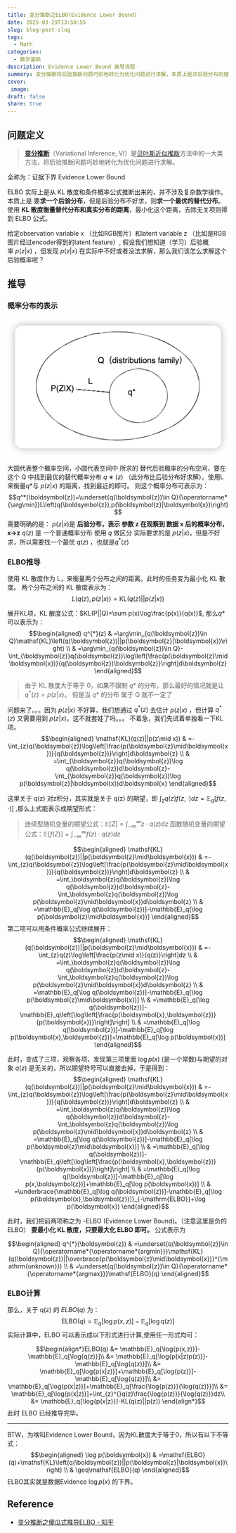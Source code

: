 ```yaml
---
title: 变分推断之ELBO(Evidence Lower Bound)
date: 2025-03-29T13:50:55
slug: blog-post-slug
tags:
  - Math
categories:
  - 数学基础
description: Evidence Lower Bound 推导流程
summary: 变分推断将后验推断问题巧妙地转化为优化问题进行求解，本质上是求后验分布的替代最优分布，用KL散度衡量这个距离并最小化。
cover:
 image: 
draft: false
share: true
---
```


## 问题定义
> **[变分推断](https://zhida.zhihu.com/search?content_id=173761978&content_type=Article&match_order=1&q=%E5%8F%98%E5%88%86%E6%8E%A8%E6%96%AD&zhida_source=entity)**（Variational Inference, VI）是[贝叶斯近似推断](https://zhida.zhihu.com/search?content_id=173761978&content_type=Article&match_order=1&q=%E8%B4%9D%E5%8F%B6%E6%96%AF%E8%BF%91%E4%BC%BC%E6%8E%A8%E6%96%AD&zhida_source=entity)方法中的一大类方法，将后验推断问题巧妙地转化为优化问题进行求解。

全称为：证据下界 Evidence Lower Bound

ELBO 实际上是从 KL 散度和条件概率公式推断出来的，并不涉及复杂数学操作。
本质上是 要**求一个后验分布**，但是后验分布不好求，则**求一个最优的替代分布**。使用 **KL 散度衡量替代分布和真实分布的距离**，最小化这个距离，去除无关项则得到 ELBO 公式。

给定observation variable x （比如RGB图片）和latent variable z （比如是RGB图片经过encoder得到的latent feature）, 
假设我们想知道（学习）后验概率 $p(z|x)$ ，但发现 $p(z|x)$ 在实际中不好或者没法求解，那么我们该怎么求解这个后验概率呢？


## 推导
### 概率分布的表示
![|490](https://raw.githubusercontent.com/powerli2002/project-img/main/myblog/20250329140836140.png)

大圆代表整个概率空间，小圆代表空间中 所求的 替代后验概率的分布空间，要在这个 Q 中找到最优的替代概率分布 $q∗(z)$ （此分布比后验分布好求解）。使用L来衡量$q*$与 $p(z|x)$ 的距离，找到最近的即可。
则这个概率分布可表示为：
$$q^*(\boldsymbol{z})=\underset{q(\boldsymbol{z})\in Q}{\operatorname*{\arg\min}}L\left(q(\boldsymbol{z}),p(\boldsymbol{z}|\boldsymbol{x})\right)$$
需要明确的是：
$p(z|x)$是 **后验分布，表示 参数 z 在观察到 数据 x 后的概率分布，x->z**
$q(z)$ 是 一个普通概率分布 使用 $q$ 做区分
实际要求的是 $p(z|x)$，但是不好求，所以需要找一个最优 $q(z)$ ，也就是$q^*(z)$ 

### ELBO推导
使用 KL 散度作为 L，来衡量两个分布之间的距离。此时的任务变为最小化 KL 散度。
两个分布之间的 KL 散度表示为：
$$L(q(z),p(z|x))=\mathrm{KL}(q(z)||p(z|x))$$

展开KL项，KL 散度公式：$KL(P||Q)=\sum p(x)\log\frac{p(x)}{q(x)}$, 那么$q*$可以表示为：
$$\begin{aligned}
q^{*}(z) & =\arg\min_{q(\boldsymbol{z})\in Q}\mathsf{KL}\left(q(\boldsymbol{z})||p(\boldsymbol{z}|\boldsymbol{x})\right) \\
 & =\arg\min_{q(\boldsymbol{z})\in Q}-\int_{\boldsymbol{z}}q(\boldsymbol{z})\log\left[\frac{p(\boldsymbol{z}\mid\boldsymbol{x})}{q(\boldsymbol{z})\boldsymbol{z}}\right]d\boldsymbol{z}
\end{aligned}$$

>由于 KL 散度大于等于 0，如果不限制 $q*$ 的分布，那么最好的情况就是让$q^{*}(z)=p(z|x)$。
但是当 $q*$ 的分布 属于 Q 就不一定了

问题来了。。。因为 $p(z|x)$ 不好算，我们想通过 $q^{*}(z)$ 去估计 $p(z|x)$ ，但计算 $q^{*}(z)$ 又需要用到 $p(z|x)$，这不就套娃了吗。。。
不着急，我们先试着单独看一下KL项。
$$\begin{aligned}
\mathsf{KL}(q(z)||p(z\mid x)) & =-\int_{z}q(\boldsymbol{z})\log\left[\frac{p(\boldsymbol{z}\mid\boldsymbol{x})}{q(\boldsymbol{z})}\right]d\boldsymbol{z} \\
 & =\int_{\boldsymbol{z}}q(\boldsymbol{z})\log q(\boldsymbol{z})d\boldsymbol{z}-\int_{\boldsymbol{z}}q(\boldsymbol{z})\log p(\boldsymbol{z}|\boldsymbol{x})d\boldsymbol{x}
\end{aligned}$$


这里关于 q(z) 对z积分，其实就是关于 q(z) 的期望，即 $\int_{z}^{}q(z)f(z,\cdot)dz =\mathbb{E}_q[f(z,\cdot)]$ ,那么上式能表示成期望形式：
> 连续型随机变量的期望公式：$\mathbb{E}[Z] = \int_{-\infty}^{\infty} z \cdot q(z) dz$
> 函数随机变量的期望公式：$\mathbb{E}[f(Z)] = \int_{-\infty}^{\infty} f(z) \cdot q(z) dz$

$$\begin{aligned}
\mathsf{KL}(q(\boldsymbol{z})||p(\boldsymbol{z}\mid\boldsymbol{x})) & =-\int_{z}q(\boldsymbol{z})\log\left[\frac{p(\boldsymbol{z}\mid\boldsymbol{x})}{q(\boldsymbol{z})}\right]d\boldsymbol{z} \\
 & =\int_\boldsymbol{z}q(\boldsymbol{z})\log q(\boldsymbol{z})d\boldsymbol{z}-\int_\boldsymbol{z}q(\boldsymbol{z})\log p(\boldsymbol{z}\mid\boldsymbol{x})d\boldsymbol{z} \\
 & =\mathbb{E}_q[\log q(\boldsymbol{z})]-\mathbb{E}_q[\log p(\boldsymbol{z}\mid\boldsymbol{x})]
\end{aligned}$$
第二项可以用条件概率公式继续展开：
$$\begin{aligned}
\mathsf{KL}(q(\boldsymbol{z})||p(\boldsymbol{z}\mid\boldsymbol{x})) & =-\int_{z}q(z)\log\left[\frac{p(z\mid x)}{q(z)}\right]dz \\
 & =\int_\boldsymbol{z}q(\boldsymbol{z})\log q(\boldsymbol{z})d\boldsymbol{z}-\int_\boldsymbol{z}q(\boldsymbol{z})\log p(\boldsymbol{z}\mid\boldsymbol{x})d\boldsymbol{z} \\
 & =\mathbb{E}_q[\log q(\boldsymbol{z})]-\mathbb{E}_q[\log p(\boldsymbol{z}\mid\boldsymbol{x})] \\
 & =\mathbb{E}_q[\log q(\boldsymbol{z})]-\mathbb{E}_q\left[\log\left[\frac{p(\boldsymbol{x},\boldsymbol{z})}{p(\boldsymbol{x})}\right]\right] \\
 & =\mathbb{E}_q[\log q(\boldsymbol{z})]-\mathbb{E}_q[\log p(\boldsymbol{x},\boldsymbol{z})]+\mathbb{E}_q[\log p(\boldsymbol{x})]
\end{aligned}$$


此时，变成了三项，观察各项，发现第三项里面 $\log{p(x)}$ (是一个常数)与期望的对象 $q(z)$ 是无关的，所以期望符号可以直接去掉，于是得到：
$$\begin{aligned}
\mathsf{KL}(q(\boldsymbol{z})||p(\boldsymbol{z}\mid\boldsymbol{x})) & =-\int_{z}q(\boldsymbol{z})\log\left[\frac{p(\boldsymbol{z}\mid\boldsymbol{x})}{q(\boldsymbol{z})}\right]d\boldsymbol{z} \\
 & =\int_\boldsymbol{z}q(\boldsymbol{z})\log q(\boldsymbol{z})d\boldsymbol{z}-\int_\boldsymbol{z}q(\boldsymbol{z})\log p(\boldsymbol{z}\mid\boldsymbol{x})d\boldsymbol{z} \\
 & =\mathbb{E}_q[\log q(\boldsymbol{z})]-\mathbb{E}_q[\log p(\boldsymbol{z}\mid\boldsymbol{x})] \\
 & =\mathbb{E}_q[\log q(\boldsymbol{z})]-\mathbb{E}_q\left[\log\left[\frac{p(\boldsymbol{x},\boldsymbol{z})}{p(\boldsymbol{x})}\right]\right] \\
 & =\mathbb{E}_q[\log q(\boldsymbol{z})]-\mathbb{E}_q[\log p(x,\boldsymbol{z})]+\mathbb{E}_q[\log p(\boldsymbol{x})] \\
 & =\underbrace{\mathbb{E}_q[\log q(\boldsymbol{z})]-\mathbb{E}_q[\log p(\boldsymbol{x},\boldsymbol{z})]}_{-\mathrm{ELBO}}+\log p(\boldsymbol{x})
\end{aligned}$$

此时，我们把前两项称之为 -ELBO (Evidence Lower Bound)。（注意这里是负的ELBO）
**要最小化 KL 散度，只要最大化 ELBO 即可。** 公式表示为

$$\begin{aligned}
q^{*}(\boldsymbol{z}) & =\underset{q(\boldsymbol{z})\in Q}{\operatorname*{\operatorname*{argmin}}}\mathsf{KL}(q(\boldsymbol{z})||\overbrace{p(\boldsymbol{z}\mid\boldsymbol{x})}^{\mathrm{unknown}}) \\
 & =\underset{q(\boldsymbol{z})\in Q}{\operatorname*{\operatorname*{argmax}}}\mathsf{ELBO}(q)
\end{aligned}$$
### ELBO计算
那么，关于 q(z) 的 $ELBO(q)$ 为：
$$\mathsf{ELBO}(q)=\mathbb{E}_q\left[\log p(x,z)\right]-\mathbb{E}_q\left[\log q(z)\right]$$实际计算中，ELBO 可以表示成以下形式进行计算,使用任一形式均可：

$$\begin{align*}ELBO(q) &= \mathbb{E}_q[\log{p(x,z)}]-\mathbb{E}_q[\log{q(z)}]\\ &= \mathbb{E}_q[\log{p(x|z)p(z)}]-\mathbb{E}_q[\log{q(z)}]\\ &= \mathbb{E}_q[\log{p(x|z)}]+\mathbb{E}_q[\log{p(z)}]-\mathbb{E}_q[\log{q(z)}]\\ &= \mathbb{E}_q[\log{p(x|z)}]+\mathbb{E}_q[\frac{\log{p(z)}}{\log{q(z)}}]\\ &= \mathbb{E}_q[\log{p(x|z)}]+\int_{z}^{}q(z)\frac{\log{p(z)}}{\log{q(z)}}dz\\ &= \mathbb{E}_q[\log{p(x|z)}]-KL(q(z)||p(z)) \end{align*}$$
此时 ELBO 已经推导完毕。

---


BTW，为啥叫Evidence Lower Bound，因为KL散度大于等于0，所以有以下不等式：
$$\begin{aligned}
\log p(\boldsymbol{x}) & =\mathsf{ELBO}(q)+\mathsf{KL}\left(q(\boldsymbol{z})||p(\boldsymbol{z}|\boldsymbol{x})\right) \\
 & \geq\mathsf{ELBO}(q)
\end{aligned}$$
ELBO其实就是数据Evidence $\log{p(x)}$ 的下界。


## Reference

- [变分推断之傻瓜式推导ELBO - 知乎](https://zhuanlan.zhihu.com/p/385341342)

